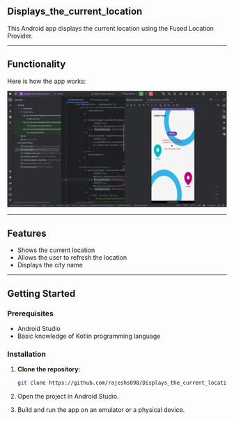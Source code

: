 ## Displays_the_current_location
This Android app displays the current location using the Fused Location Provider.

---

## Functionality

Here is how the app works:

![App Functionality](Imatges/App.png)

---

## Features

- Shows the current location
- Allows the user to refresh the location
- Displays the city name

---

## Getting Started

### Prerequisites

- Android Studio
- Basic knowledge of Kotlin programming language

### Installation

1. **Clone the repository:**

   ```bash
   git clone https://github.com/rajeshs098/Displays_the_current_location.git
2. Open the project in Android Studio.

3. Build and run the app on an emulator or a physical device.


